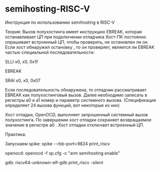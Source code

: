 # semihosting-RISC-V

Инструкция по использованию semihosting в RISC-V


Теория:
Вызов полухостинга имеет инструкцию EBREAK, которая останавливает ЦП при подключении отладчика
Хост-ПК постоянно опрашивает встроенный ЦП, чтобы проверить, не остановлен ли он.
Если хост обнаружил остановку , то он проверяет, является ли EBREAK частью специальной последовательности:

SLLI    x0, x0, 0x1f

EBREAK

SRAI    x0, x0, 0x07


Если последовательность обнаружена, то отладчик рассматривает EBREAK как полухостинговый вызов. 
Далее необходимо записать в регистры а0 и а1 номер и параметр системного вызова. (Спецификация определяет 24 вызова функций, вот некоторые из них)



Хост отладки, OpenOCD, выполняет запрошенный системный вызов полухостинга.
По завершении хост отладки сохраняет возвращаемое значение в регистре a0 .
Хост отладки отключает встроенный ЦП.



Практика:


Запускаем spike:
spike --rbb-port=9824 print_riscv 

openocd:
openocd -f sp.cfg -c "arm semihosting enable"

gdb:
riscv64-unknown-elf-gdb print_riscv -silent

